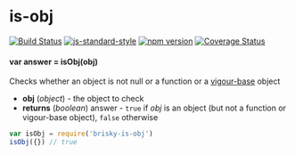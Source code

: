 # is-obj

<!-- VDOC.badges travis; standard; npm; coveralls -->
<!-- DON'T EDIT THIS SECTION (including comments), INSTEAD RE-RUN `vdoc` TO UPDATE -->
[![Build Status](https://travis-ci.org/vigour-io/is-obj.svg?branch=master)](https://travis-ci.org/vigour-io/is-obj)
[![js-standard-style](https://img.shields.io/badge/code%20style-standard-brightgreen.svg)](http://standardjs.com/)
[![npm version](https://badge.fury.io/js/brisky-is-obj.svg)](https://badge.fury.io/js/brisky-is-obj)
[![Coverage Status](https://coveralls.io/repos/github/vigour-io/is-obj/badge.svg?branch=master)](https://coveralls.io/github/vigour-io/is-obj?branch=master)

<!-- VDOC END -->

<!-- VDOC.jsdoc isObj -->
<!-- DON'T EDIT THIS SECTION (including comments), INSTEAD RE-RUN `vdoc` TO UPDATE -->
#### var answer = isObj(obj)

Checks whether an object is not null or a function or a [vigour-base](https://www.npmjs.com/package/vigour-base) object
- **obj** (*object*) - the object to check
- **returns** (*boolean*) answer - `true` if *obj* is an object (but not a function or vigour-base object), `false` otherwise

<!-- VDOC END -->

```javascript
var isObj = require('brisky-is-obj')
isObj({}) // true
```